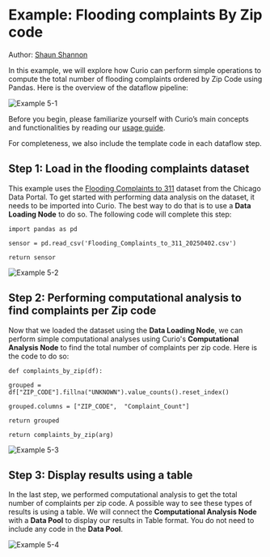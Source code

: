 ﻿# Example: Flooding complaints By Zip code

Author: [Shaun Shannon](https://github.com/shaun-shannon)

In this example, we will explore how Curio can perform simple operations to compute the total number of flooding complaints ordered by Zip Code using Pandas. Here is the overview of the dataflow pipeline:

<img src="./images/5-1.png" title="" alt="Example 5-1" data-align="center">

Before you begin, please familiarize yourself with Curio’s main concepts and functionalities by reading our [usage guide](https://github.com/urban-toolkit/curio/blob/main/docs/USAGE.md).

For completeness, we also include the template code in each dataflow step.

## Step 1: Load in the flooding complaints dataset

This example uses the [Flooding Complaints to 311](https://data.cityofchicago.org/Service-Requests/Flooding-Complaints-to-311/qrmr-m89j) dataset from the Chicago Data Portal. To get started with performing data analysis on the dataset, it needs to be imported into Curio. The best way to do that is to use a **Data Loading Node** to do so. The following code will complete this step:

```
import pandas as pd

sensor = pd.read_csv('Flooding_Complaints_to_311_20250402.csv')

return sensor
```

<img src="./images/5-2.png" title="" alt="Example 5-2" data-align="center">

## Step 2: Performing computational analysis to find complaints per Zip code

Now that we loaded the dataset using the **Data Loading Node**, we can perform simple computational analyses using Curio's **Computational Analysis Node** to find the total number of complaints per zip code. Here is the code to do so:

```
def complaints_by_zip(df):

grouped = df["ZIP_CODE"].fillna("UNKNOWN").value_counts().reset_index()

grouped.columns = ["ZIP_CODE",  "Complaint_Count"]

return grouped

return complaints_by_zip(arg)
```

<img src="./images/5-3.png" title="" alt="Example 5-3" data-align="center">

## Step 3: Display results using a table

In the last step, we performed computational analysis to get the total number of complaints per zip code. A possible way to see these types of results is using a table. We will connect the **Computational Analysis Node** with a **Data Pool** to display our results in Table format. You do not need to include any code in the **Data Pool**.

<img src="./images/5-4.png" title="" alt="Example 5-4" data-align="center">
